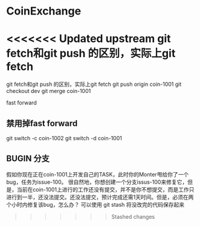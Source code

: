 # CoinExchange
<<<<<<< Updated upstream
git fetch和git push 的区别，实际上git fetch 
=======
git fetch和git push 的区别，实际上git fetch
git push origin coin-1001
git checkout dev
git merge coin-1001

fast forward
##  禁用掉fast forward
git switch -c coin-1002
git switch -d coin-1001

## BUGIN 分支
假如你现在正在coin-1001上开发自己的TASK，此时你的Monter甩给你了一个bug，任务为issue-100。
很自然地，你想创建一个分支issus-100来修复它，但是，当前在coin-1001上进行的工作还没有提交，并不是你不想提交，而是工作只进行到一半，还没法提交。还没法提交，预计完成还需1天时间。但是，必须在两个小时内修复该bug，怎么办？
可以使用
git stash 将没改完的代码保存起来
>>>>>>> Stashed changes

